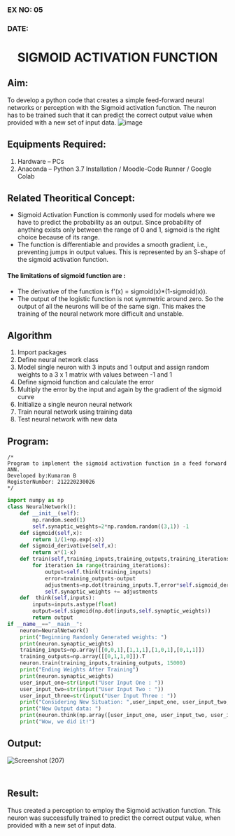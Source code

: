 ### EX NO: 05

### DATE: 


# <p align = "center"> SIGMOID ACTIVATION FUNCTION </p>
## Aim:
  To develop a python code that creates a simple feed-forward neural networks or perception with the Sigmoid activation function. The neuron has to be trained such that it can predict the correct output value when provided with a new set of input data.
 ![image](https://user-images.githubusercontent.com/93023609/162692440-f59e7ad2-0414-4ddb-8640-fede7a0655f2.png)

## Equipments Required:
1. Hardware – PCs
2. Anaconda – Python 3.7 Installation / Moodle-Code Runner / Google Colab

## Related Theoritical Concept:
* Sigmoid Activation Function is commonly used for models where we have to predict the probability as an output. Since probability of anything exists only between the range of 0 and 1, sigmoid is the right choice because of its range.
* The function is differentiable and provides a smooth gradient, i.e., preventing jumps in output values. This is represented by an S-shape of the sigmoid activation function. 

#### The limitations of sigmoid function are :
* The derivative of the function is f'(x) = sigmoid(x)*(1-sigmoid(x)).
* The output of the logistic function is not symmetric around zero. So the output of all the neurons will be of the same sign. This makes the training of the neural network more difficult and unstable.

## Algorithm
1. Import packages
2. Define neural network class
3. Model single neuron with 3 inputs and 1 output and assign random weights to a 3 x 1 matrix with values between -1 and 1
4. Define sigmoid function and calculate the error
5. Multiply the error by the input and again by the gradient of the sigmoid curve
6. Initialize a single neuron neural network
7. Train neural network using training data
8. Test neural network with new data
## Program:
```
/*
Program to implement the sigmoid activation function in a feed forward ANN.
Developed by:Kumaran B
RegisterNumber: 212220230026  
*/
```
```python
import numpy as np
class NeuralNetwork():
    def __init__(self):
        np.random.seed(1)
        self.synaptic_weights=2*np.random.random((3,1)) -1       
    def sigmoid(self,x):
        return 1/(1+np.exp(-x))    
    def sigmoid_derivative(self,x):
        return x*(1-x)   
    def train(self,training_inputs,training_outputs,training_iterations):       
        for iteration in range(training_iterations):
            output=self.think(training_inputs)
            error=training_outputs-output
            adjustments=np.dot(training_inputs.T,error*self.sigmoid_derivative(output))
            self.synaptic_weights += adjustments
    def  think(self,inputs):
        inputs=inputs.astype(float)
        output=self.sigmoid(np.dot(inputs,self.synaptic_weights))
        return output
if __name__=="__main__":
    neuron=NeuralNetwork()   
    print("Beginning Randomly Generated weights: ")
    print(neuron.synaptic_weights)    
    training_inputs=np.array([[0,0,1],[1,1,1],[1,0,1],[0,1,1]])    
    training_outputs=np.array([[0,1,1,0]]).T   
    neuron.train(training_inputs,training_outputs, 15000)    
    print("Ending Weights After Training")
    print(neuron.synaptic_weights)    
    user_input_one=str(input("User Input One : "))
    user_input_two=str(input("User Input Two : "))
    user_input_three=str(input("User Input Three : "))    
    print("Considering New Situation: ",user_input_one, user_input_two, user_input_three)
    print("New Output data: ")
    print(neuron.think(np.array([user_input_one, user_input_two, user_input_three])))
    print("Wow, we did it!")
 ```   

## Output:
![Screenshot (207)](https://user-images.githubusercontent.com/75243072/169442509-320f1e03-a2d0-462a-b323-ace53afae457.png)

## <br>Result:
  Thus created a perception to employ the Sigmoid activation function. This neuron was successfully trained to predict the correct output value, when provided with a new set of input data.
